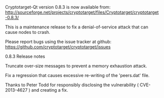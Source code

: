 Cryptotarget-Qt version 0.8.3 is now available from:
  http://sourceforge.net/projects/cryptotarget/files/Cryptotarget/cryptotarget-0.8.3/

This is a maintenance release to fix a denial-of-service attack that
can cause nodes to crash.

Please report bugs using the issue tracker at github:
  https://github.com/cryptotarget/cryptotarget/issues

0.8.3 Release notes

Truncate over-size messages to prevent a memory exhaustion attack.

Fix a regression that causes excessive re-writing of the 'peers.dat' file.


Thanks to Peter Todd for responsibly disclosing the vulnerability
( CVE-2013-4627 ) and creating a fix.
